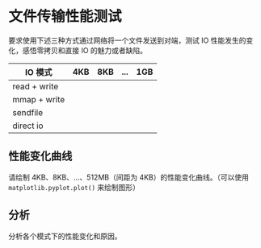 # 文件传输性能测试

要求使用下述三种方式通过网络将一个文件发送到对端，测试 IO 性能发生的变化，感悟零拷贝和直接 IO 的魅力或者缺陷。

| IO 模式      | 4KB | 8KB | ... | 1GB |
| ------------ | --- | --- | --- | --- |
| read + write |     |     |     |     |
| mmap + write |     |     |     |     |
| sendfile     |     |     |     |     |
| direct io    |     |     |     |     |
<!-- maybe async io? -->

## 性能变化曲线

请绘制 4KB、8KB、...、512MB（间距为 4KB）的性能变化曲线。（可以使用 `matplotlib.pyplot.plot()` 来绘制图形）

## 分析

分析各个模式下的性能变化和原因。
